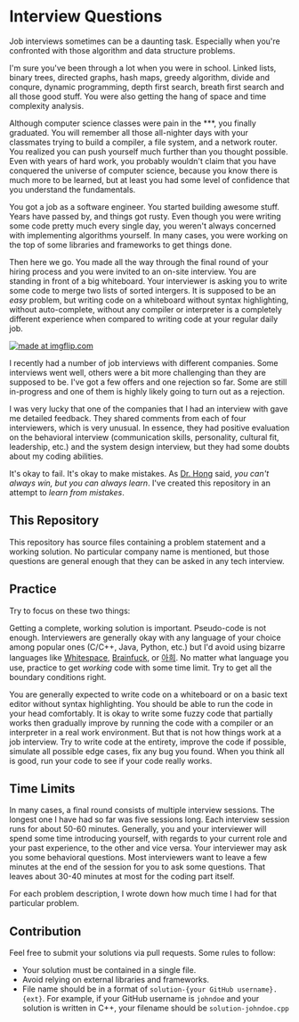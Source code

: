 # Interview Questions

Job interviews sometimes can be a daunting task. Especially when you're
confronted with those algorithm and data structure problems.

I'm sure you've been through a lot when you were in school. Linked lists,
binary trees, directed graphs, hash maps, greedy algorithm, divide and conqure,
dynamic programming, depth first search, breath first search and all those good
stuff. You were also getting the hang of space and time complexity analysis.

Although computer science classes were pain in the \*\*\*, you finally
graduated. You will remember all those all-nighter days with your classmates
trying to build a compiler, a file system, and a network router. You realized
you can push yourself much further than you thought possible. Even with years
of hard work, you probably wouldn't claim that you have conquered the universe
of computer science, because you know there is much more to be learned, but at
least you had some level of confidence that you understand the fundamentals.

You got a job as a software engineer. You started building awesome stuff.
Years have passed by, and things got rusty. Even though you were writing some
code pretty much every single day, you weren't always concerned with
implementing algorithms yourself. In many cases, you were working on the top of
some libraries and frameworks to get things done.

Then here we go. You made all the way through the final round of your hiring
process and you were invited to an on-site interview. You are standing in front
of a big whiteboard. Your interviewer is asking you to write some code to merge
two lists of sorted intergers. It is supposed to be an *easy* problem, but
writing code on a whiteboard without syntax highlighting, without
auto-complete, without any compiler or interpreter is a completely different
experience when compared to writing code at your regular daily job.

<a href="https://imgflip.com/i/2cuu5x"><img src="https://i.imgflip.com/2cuu5x.jpg" title="made at imgflip.com"/></a>

I recently had a number of job interviews with different companies. Some
interviews went well, others were a bit more challenging than they are supposed
to be. I've got a few offers and one rejection so far. Some are still
in-progress and one of them is highly likely going to turn out as a rejection.

I was very lucky that one of the companies that I had an interview with gave me
detailed feedback. They shared comments from each of four interviewers, which
is very unusual. In essence, they had positive evaluation on the behavioral
interview (communication skills, personality, cultural fit, leadership, etc.)
and the system design interview, but they had some doubts about my coding
abilities.

It's okay to fail. It's okay to make mistakes. As [Dr.
Hong](http://www.romela.org/dr-dennis-hong/) said, *you can't always win, but
you can always learn*. I've created this repository in an attempt to *learn
from mistakes*.


## This Repository

This repository has source files containing a problem statement and a working
solution. No particular company name is mentioned, but those questions are
general enough that they can be asked in any tech interview.


## Practice

Try to focus on these two things:

Getting a complete, working solution is important. Pseudo-code is not enough.
Interviewers are generally okay with any language of your choice among popular
ones (C/C++, Java, Python, etc.) but I'd avoid using bizarre languages like
[Whitespace](https://en.wikipedia.org/wiki/Whitespace_(programming_language)),
[Brainfuck](https://en.wikipedia.org/wiki/Brainfuck), or
[아희](https://aheui.github.io/specification.en). No matter what language you
use, practice to get *working* code with some time limit. Try to get all the
boundary conditions right.

You are generally expected to write code on a whiteboard or on a basic text
editor without syntax highlighting. You should be able to run the code in your
head comfortably. It is okay to write some fuzzy code that partially works then
gradually improve by running the code with a compiler or an interpreter in a
real work environment. But that is not how things work at a job interview. Try
to write code at the entirety, improve the code if possible, simulate all
possible edge cases, fix any bug you found. When you think all is good, run
your code to see if your code really works.


## Time Limits

In many cases, a final round consists of multiple interview sessions. The
longest one I have had so far was five sessions long. Each interview session
runs for about 50-60 minutes. Generally, you and your interviewer will spend
some time introducing yourself, with regards to your current role and your past
experience, to the other and vice versa. Your interviewer may ask you some
behavioral questions. Most interviewers want to leave a few minutes at the end
of the session for you to ask some questions. That leaves about 30-40 minutes
at most for the coding part itself.

For each problem description, I wrote down how much time I had for that
particular problem.


## Contribution

Feel free to submit your solutions via pull requests. Some rules to follow:

- Your solution must be contained in a single file.
- Avoid relying on external libraries and frameworks.
- File name should be in a format of `solution-{your GitHub username}.{ext}`.
  For example, if your GitHub username is `johndoe` and your solution is
  written in C++, your filename should be `solution-johndoe.cpp`
